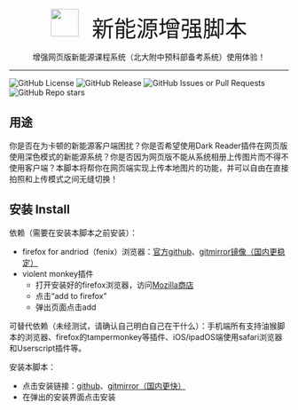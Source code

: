 <p align="center">
    <img width="50px" style="padding: 0 10px;"src="https://raw.gitmirror.com/ShaoYuJun/bdfz-xny-enhance/main/icon.png">
    <span style="font-size:40px; padding: 0 10px">新能源增强脚本</span>
</p>


<p align="center">
    增强网页版新能源课程系统（北大附中预科部备考系统）使用体验！
</p>

-----

<div align:"center">
    <img alt="GitHub License" src="https://img.shields.io/github/license/shaoyujun/bdfz-xny-enhance">
	<img alt="GitHub Release" src="https://img.shields.io/github/v/release/shaoyujun/bdfz-xny-enhance">
    <img alt="GitHub Issues or Pull Requests" src="https://img.shields.io/github/issues/shaoyujun/bdfz-xny-enhance">
    <img alt="GitHub Repo stars" src="https://img.shields.io/github/stars/shaoyujun/bdfz-xny-enhance?style=social">
</div>

## 用途

你是否在为卡顿的新能源客户端困扰？你是否希望使用Dark Reader插件在网页版使用深色模式的新能源系统？你是否因为网页版不能从系统相册上传图片而不得不使用客户端？本脚本将帮你在网页端实现上传本地图片的功能，并可以自由在直接拍照和上传模式之间无缝切换！



## 安装 Install

依赖（需要在安装本脚本之前安装）：

- firefox for andriod（fenix）浏览器：[官方github](https://github.com/mozilla-mobile/firefox-android/releases/download/fenix-v125.3.0/fenix-125.3.0-arm64-v8a.apk)、[gitmirror镜像（国内更稳定）](https://hub.gitmirror.com/https://github.com/mozilla-mobile/firefox-android/releases/download/fenix-v125.3.0/fenix-125.3.0-arm64-v8a.apk)
- violent monkey插件
  - 打开安装好的firefox浏览器，访问[Mozilla商店](https://addons.mozilla.org/en-US/firefox/addon/violentmonkey/)
  - 点击“add to firefox”
  - 弹出页面点击add

可替代依赖（未经测试，请确认自己明白自己在干什么）：手机端所有支持油猴脚本的浏览器、firefox的tampermonkey等插件、iOS/ipadOS端使用safari浏览器和Userscript插件等。

安装本脚本：

- 点击安装链接：[github](https://raw.githubusercontent.com/ShaoYuJun/bdfz-xny-enhance/stable/RemoveCapture.user.js)、[gitmirror（国内更快）](https://raw.gitmirror.com/ShaoYuJun/bdfz-xny-enhance/stable/RemoveCapture.user.js)
- 在弹出的安装界面点击安装

